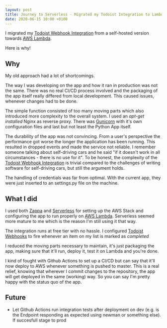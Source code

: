```yaml
---
layout: post
title: Journey to Serverless - Migrated my Todoist Integration to Lambda
date: 2020-06-15 10:00 +0100
---
```

I migrated my [Todoist Webhook Integration](https://github.com/BenMatheja/todoist-serverless-lambda) from a self-hosted version towards [AWS Lambda](https://aws.amazon.com/lambda/).

Here is why!

<!--more-->
## Why
My old approach had a lot of shortcomings.

The way I was developing on the app and how it ran in production was not the same.
There was no real CI/CD process involved and the packaging of the app itself really differed from local development. This caused issues, whenever changes had to be done.

The simple function consisted of too many moving parts which also introduced more complexity to the overall system.
I used an *apt-get installed* Nginx as reverse proxy. There was [Gunicorn](https://github.com/benoitc/gunicorn) with it's own configuration files and last but not least the Python App itself.

The durability of the app was not convincing. From a user's perspective the performance got worse the longer the application has been running. This resulted in dropped events and made the service not reliable.
I remember someone talking about self-driving cars and he said "if it doesn't work in all circumstances - there is no use for it". To be honest, the complexity of the [Todoist Webhook Integration](https://github.com/BenMatheja/todoist-serverless-lambda) is trivial compared to the challenges of writing software for self-driving cars, but still the argument holds.

The handling of credentials was far from optimal. With the current app, they were just inserted to an settings.py file on the machine.


## What I did

I used both [Zappa](https://github.com/Miserlou/Zappa) and [Serverless](https://www.serverless.com/) for setting up the AWS Stack and configuring the app to run properly on [AWS Lambda](https://aws.amazon.com/lambda/). Serverless seemed more mature to me which is the reason I'm still using it that way.

The integration runs at free tier with no hassle. I configured [Todoist Webhooks](https://developer.todoist.com/sync/v8/#webhooks) to fire whenever an item on my list is marked as *completed* 

I reduced the moving parts necessary to maintain, it's just packaging the app, making sure that it'll run, deploy it, test it on Lambda and you're done.

I kind of fought with Github Actions to set up a CI/CD but can say that it'll now deploy to AWS whenever something is pushed to master. This is a real relief, knowing that wherever I commit changes to the repository, the app will get deployed in the same (working) way.
So you can say I'm pretty happy with the status quo of the app.

## Future
* Let Github Actions run integration tests after deployment on dev (e.g. is the Endpoint responding as expected using newman or something else). If succesfull stage to prod




